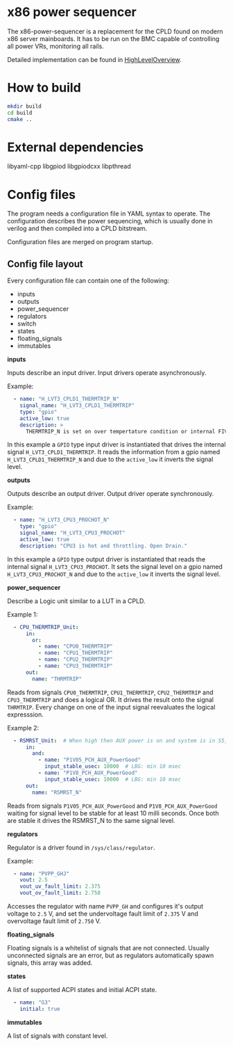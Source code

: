# x86 power sequencer

The x86-power-sequencer is a replacement for the CPLD found on
modern x86 server mainboards. It has to be run on the BMC capable
of controlling all power VRs, monitoring all rails.

Detailed implementation can be found in [HighLevelOverview](doc/HighLevelOverview).

# How to build

```bash
mkdir build
cd build
cmake ..
```

# External dependencies

libyaml-cpp
libgpiod
libgpiodcxx
libpthread

# Config files

The program needs a configuration file in YAML syntax to operate.
The configuration describes the power sequencing, which is usually
done in verilog and then compiled into a CPLD bitstream.

Configuration files are merged on program startup.

## Config file layout
Every configuration file can contain one of the following:

- inputs
- outputs
- power_sequencer
- regulators
- switch
- states
- floating_signals
- immutables

**inputs**

Inputs describe an input driver. Input drivers operate asynchronously.

Example:

```yaml
  - name: "H_LVT3_CPLD1_THERMTRIP_N"
    signal_name: "H_LVT3_CPLD1_THERMTRIP"
    type: "gpio"
    active_low: true
    description: >
      THERMTRIP_N is set on over tempertature condition or internal FIVR fault.
```

In this example a `GPIO` type input driver is instantiated that drives
the internal signal `H_LVT3_CPLD1_THERMTRIP`. It reads the information from a
gpio named `H_LVT3_CPLD1_THERMTRIP_N` and due to the `active_low` it inverts
the signal level.

**outputs**

Outputs describe an output driver. Output driver operate synchronously.

Example:

```yaml
  - name: "H_LVT3_CPU3_PROCHOT_N"
    type: "gpio"
    signal_name: "H_LVT3_CPU3_PROCHOT"
    active_low: true
    description: "CPU3 is hot and throttling. Open Drain."
```

In this example a `GPIO` type output driver is instantiated that reads
the internal signal `H_LVT3_CPU3_PROCHOT`. It sets the signal level on a
gpio named `H_LVT3_CPU3_PROCHOT_N` and due to the `active_low` it inverts
the signal level.


**power_sequencer**

Describe a Logic unit similar to a LUT in a CPLD.

Example 1:

```yaml
  - CPU_THERMTRIP_Unit:
      in:
        or:
          - name: "CPU0_THERMTRIP"
          - name: "CPU1_THERMTRIP"
          - name: "CPU2_THERMTRIP"
          - name: "CPU3_THERMTRIP"
      out:
        name: "THRMTRIP"
```

Reads from signals `CPU0_THERMTRIP`, `CPU1_THERMTRIP`, `CPU2_THERMTRIP`
and `CPU3_THERMTRIP` and does a logical OR. It drives the result onto
the signal `THRMTRIP`. Every change on one of the input signal reevaluates
the logical expresssion.

Example 2:
```yaml
  - RSMRST_Unit:  # When high then AUX power is on and system is in S5, else G3
      in:
        and:
          - name: "P1V05_PCH_AUX_PowerGood"
            input_stable_usec: 10000  # LBG: min 10 msec
          - name: "P1V8_PCH_AUX_PowerGood"
            input_stable_usec: 10000  # LBG: min 10 msec
      out:
        name: "RSMRST_N"
```

Reads from signals `P1V05_PCH_AUX_PowerGood` and `P1V8_PCH_AUX_PowerGood`
waiting for signal level to be stable for at least 10 milli seconds.
Once both are stable it drives the RSMRST_N to the same signal level.

**regulators**

Regulator is a driver found in `/sys/class/regulator`. 

Example:
```yaml
  - name: "PVPP_GHJ"
    vout: 2.5
    vout_uv_fault_limit: 2.375
    vout_ov_fault_limit: 2.750
```

Accesses the regulator with name `PVPP_GH` and configures it's output voltage to
`2.5` V, and set the undervoltage fault limit of `2.375` V and overvoltage fault
limit of `2.750` V.


**floating_signals**

Floating signals is a whitelist of signals that are not connected. Usually unconnected
signals are an error, but as regulators automatically spawn signals, this array was added.

**states**

A list of supported ACPI states and initial ACPI state.

```yaml
  - name: "G3"
    initial: true
```

**immutables**

A list of signals with constant level.